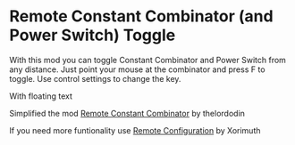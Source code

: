 # Remote Constant Combinator (and Power Switch) Toggle

With this mod you can toggle Constant Combinator and Power Switch from any distance. Just point your mouse at the combinator and press F to toggle. Use control settings to change the key.

With floating text

Simplified the mod [Remote Constant Combinator](https://mods.factorio.com/mod/lo-remote-constant) by thelordodin

If you need more funtionality use [Remote Configuration](https://mods.factorio.com/mod/RemoteConfiguration) by Xorimuth
